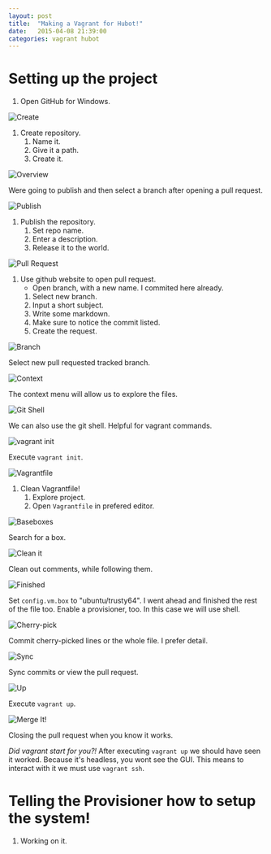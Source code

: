 ```yaml
---
layout: post
title:  "Making a Vagrant for Hubot!"
date:   2015-04-08 21:39:00
categories: vagrant hubot
---
```

# Setting up the project

1. Open GitHub for Windows.

![Create](/assets/vagrant-hubot/20150409014340699.png)

1. Create repository.
    1. Name it.
    2. Give it a path.
    3. Create it.

![Overview](/assets/vagrant-hubot/20150409014615118.png)

Were going to publish and then select a branch after opening a pull request.

![Publish](/assets/vagrant-hubot/20150409015228820.png)

1. Publish the repository.
    1. Set repo name.
    2. Enter a description.
    3. Release it to the world.

![Pull Request](/assets/vagrant-hubot/20150409021356892.png)

1. Use github website to open pull request.
    - Open branch, with a new name. I commited here already.
    1. Select new branch.
    2. Input a short subject.
    3. Write some markdown.
    4. Make sure to notice the commit listed.
    5. Create the request.

![Branch](/assets/vagrant-hubot/2015040902160166.png)

Select new pull requested tracked branch.

![Context](/assets/vagrant-hubot/20150409021804331.png)

The context menu will allow us to explore the files.

![Git Shell](/assets/vagrant-hubot/20150409022031767.png)

We can also use the git shell. Helpful for vagrant commands.

![vagrant init](/assets/vagrant-hubot/20150409022131738.png)

Execute `vagrant init`.

![Vagrantfile](/assets/vagrant-hubot/20150409022331290.png)

1. Clean Vagrantfile!
    1. Explore project.
    2. Open `Vagrantfile` in prefered editor.

![Baseboxes](/assets/vagrant-hubot/20150409023133858.png)

Search for a box.

![Clean it](/assets/vagrant-hubot/2015040902301634.png)

Clean out comments, while following them.

![Finished](/assets/vagrant-hubot/20150409023754975.png)

Set `config.vm.box` to "ubuntu/trusty64". I went ahead and finished the rest of
the file too. Enable a provisioner, too. In this case we will use shell.

![Cherry-pick](/assets/vagrant-hubot/20150409024206143.png)

Commit cherry-picked lines or the whole file. I prefer detail.

![Sync](/assets/vagrant-hubot/20150409024327993.png)

Sync commits or view the pull request.

![Up](/assets/vagrant-hubot/20150409024647521.png)

Execute `vagrant up`.

![Merge It!](/assets/vagrant-hubot/20150409033519904.png)

Closing the pull request when you know it works.

_Did vagrant start for you?!_ After executing `vagrant up` we should have seen
it worked. Because it's headless, you wont see the GUI. This means to interact
with it we must use `vagrant ssh`.

# Telling the Provisioner how to setup the system!

1. Working on it.

